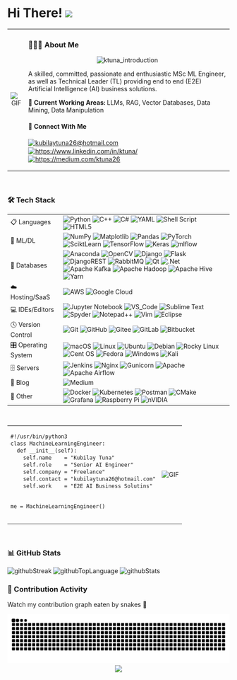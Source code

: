 <h1 id="hi-there-">Hi There! <img src="https://media.giphy.com/media/hvRJCLFzcasrR4ia7z/giphy.gif" width="25px"></h1>

<table style="border-collapse: collapse;">
  <tr>
    <td style="vertical-align: middle; text-align: center">
      <img alt="GIF" src="https://i.giphy.com/iIqmM5tTjmpOB9mpbn.webp"style="width:1150px;height:350px;"/> </td>
    <td style="vertical-align: middle; text-align: center">
      <h3 id="about-me" align="left">👨🏻‍💻 About Me</h3>
      <img alt="ktuna_introduction" src="https://readme-typing-svg.herokuapp.com?font=Fira+Code&duration=3500&pause=1500&color=E10000&center=true&vCenter=true&multiline=true&random=false&width=360&height=70&lines=Kubilay+Tuna;Machine+Learning+(ML)+Engineer"/>
      <p align="left">  A skilled, committed, passionate and enthusiastic MSc ML Engineer, as well as Technical Leader (TL) providing end to end (E2E) Artificial Intelligence (AI) business solutions.</p> 
      <p align="left"><strong>🚀 Current Working Areas:</strong> LLMs, RAG, Vector Databases, Data Mining, Data Manipulation</p> 
      <h4 id="contact-with-me" align="left">🔗 Connect With Me</h4>
      <p align="left">
      <a href="kubilaytuna26@hotmail.com" target="blank"><img align="center" src="https://cdn.jsdelivr.net/npm/simple-icons@11.13.0/icons/gmail.svg" alt="kubilaytuna26@hotmail.com" height="30" width="40" /></a>
      <a href="https://www.linkedin.com/in/ktuna/" target="blank"><img align="center" src="https://cdn.jsdelivr.net/npm/simple-icons@11.13.0/icons/linkedin.svg" alt="https://www.linkedin.com/in/ktuna/" height="30" width="40" /></a>
      <a href="https://medium.com/ktuna26" target="blank"><img align="center" src="https://cdn.jsdelivr.net/npm/simple-icons@11.13.0/icons/medium.svg" alt="https://medium.com/ktuna26" height="30" width="40" /></a></p> </td>
  </tr>
</table>

<br/>

<h3 id="tech-stack">🛠️ Tech Stack</h3>
<table>
  <tr>
    <td style="vertical-align: middle;">📋 Languages</td>
    <td style="vertical-align: middle;">
      <img src="https://img.shields.io/badge/python-3670A0?style=for-the-badge&logo=python&logoColor=ffdd54" alt="Python">
      <img src="https://img.shields.io/badge/c++-%2300599C.svg?style=for-the-badge&logo=c%2B%2B&logoColor=white" alt="C++">
      <img src="https://img.shields.io/badge/c%23-%23239120.svg?style=for-the-badge&logo=csharp&logoColor=white" alt="C#">
      <img src="https://img.shields.io/badge/yaml-%23ffffff.svg?style=for-the-badge&logo=yaml&logoColor=151515" alt="YAML">
      <img src="https://img.shields.io/badge/shell_script-%23121011.svg?style=for-the-badge&logo=gnu-bash&logoColor=white" alt="Shell Script">
      <img src="https://img.shields.io/badge/html5-%23E34F26.svg?style=for-the-badge&logo=html5&logoColor=white" alt="HTML5"> </td>
  </tr>
  <tr>
    <td style="vertical-align: middle;">🧠 ML/DL</td>
    <td style="vertical-align: middle;">
      <img src="https://img.shields.io/badge/numpy-%23013243.svg?style=for-the-badge&logo=numpy&logoColor=white" alt="NumPy">
      <img src="https://img.shields.io/badge/Matplotlib-%23ffffff.svg?style=for-the-badge&logo=Matplotlib&logoColor=black" alt="Matplotlib">
      <img src="https://img.shields.io/badge/pandas-%23150458.svg?style=for-the-badge&logo=pandas&logoColor=white" alt="Pandas">
      <img src="https://img.shields.io/badge/PyTorch-%23EE4C2C.svg?style=for-the-badge&logo=PyTorch&logoColor=white" alt="PyTorch">
      <img src="https://user-images.githubusercontent.com/67932543/151658017-e9f3da8e-36bf-42be-b576-48e7bcd0dc12.svg" alt="SciktLearn">
      <img src="https://user-images.githubusercontent.com/67932543/151657772-0ba63e33-66f3-49ad-b18f-cf75e21e29a9.svg" alt="TensorFlow">
      <img src="https://user-images.githubusercontent.com/67932543/151657885-9d613533-0cc7-4902-9d98-4c5e052e83e6.svg" alt="Keras">
      <img src="https://img.shields.io/badge/mlflow-%23d9ead3.svg?style=for-the-badge&logo=numpy&logoColor=blue" alt="mlflow"> </td>
  </tr>
  <tr>
    <td style="vertical-align: middle;">💾 Databases</td>
    <td style="vertical-align: middle;">
      <img src="https://img.shields.io/badge/Anaconda-%2344A833.svg?style=for-the-badge&logo=anaconda&logoColor=white" alt="Anaconda">
      <img src="https://img.shields.io/badge/opencv-%23white.svg?style=for-the-badge&logo=opencv&logoColor=white" alt="OpenCV">
      <img src="https://img.shields.io/badge/django-%23092E20.svg?style=for-the-badge&logo=django&logoColor=white" alt="Django">
      <img src="https://img.shields.io/badge/flask-%23000.svg?style=for-the-badge&logo=flask&logoColor=white" alt="Flask">
      <img src="https://img.shields.io/badge/DJANGO-REST-ff1709?style=for-the-badge&logo=django&logoColor=white&color=ff1709&labelColor=gray" alt="DjangoREST">
      <img src="https://img.shields.io/badge/Rabbitmq-FF6600?style=for-the-badge&logo=rabbitmq&logoColor=white" alt="RabbitMQ">
      <img src="https://img.shields.io/badge/Qt-%23217346.svg?style=for-the-badge&logo=Qt&logoColor=white" alt="Qt">
      <img src="https://img.shields.io/badge/.NET-5C2D91?style=for-the-badge&logo=.net&logoColor=white" alt=".Net">
      <img src="https://img.shields.io/badge/Apache%20Kafka-000?style=for-the-badge&logo=apachekafka" alt="Apache Kafka">
      <img src="https://img.shields.io/badge/Apache%20Hadoop-66CCFF?style=for-the-badge&logo=apachehadoop&logoColor=black" alt="Apache Hadoop">
      <img src="https://img.shields.io/badge/Apache%20Hive-FDEE21?style=for-the-badge&logo=apachehive&logoColor=black" alt="Apache Hive">
      <img src="https://img.shields.io/badge/yarn-%232C8EBB.svg?style=for-the-badge&logo=yarn&logoColor=white" alt="Yarn"> </td>
  </tr>
  <tr>
    <td style="vertical-align: middle;">☁️ Hosting/SaaS</td>
    <td style="vertical-align: middle;">
      <img src="https://img.shields.io/badge/AWS-%23FF9900.svg?style=for-the-badge&logo=amazon-aws&logoColor=white" alt="AWS">
      <img src="https://img.shields.io/badge/GoogleCloud-%234285F4.svg?style=for-the-badge&logo=google-cloud&logoColor=white" alt="Google Cloud"> </td>
  </tr>
  <tr>
    <td style="vertical-align: middle;">💻 IDEs/Editors</td>
    <td style="vertical-align: middle;">
      <img src="https://img.shields.io/badge/jupyter-%23FA0F00.svg?style=for-the-badge&logo=jupyter&logoColor=white" alt="Jupyter Notebook">
      <img src="https://user-images.githubusercontent.com/67932543/151657984-efcbcc7e-7cf7-451d-91ce-e6734ceda8d2.svg" alt="VS_Code">
      <img src="https://img.shields.io/badge/sublime_text-%23575757.svg?style=for-the-badge&logo=sublime-text&logoColor=important" alt="Sublime Text">
      <img src="https://img.shields.io/badge/Spyder-838485?style=for-the-badge&logo=spyder%20ide&logoColor=maroon" alt="Spyder">
      <img src="https://img.shields.io/badge/Notepad++-90E59A.svg?style=for-the-badge&logo=notepad%2b%2b&logoColor=black" alt="Notepad++">
      <img src="https://img.shields.io/badge/VIM-%2311AB00.svg?style=for-the-badge&logo=vim&logoColor=white" alt="Vim">
      <img src="https://img.shields.io/badge/Eclipse-FE7A16.svg?style=for-the-badge&logo=Eclipse&logoColor=white" alt="Eclipse"> </td>
  </tr>
  <tr>
    <td style="vertical-align: middle;">🕓 Version Control</td>
    <td style="vertical-align: middle;">
      <img src="https://img.shields.io/badge/git-%23F05033.svg?style=for-the-badge&logo=git&logoColor=white" alt="Git">
      <img src="https://img.shields.io/badge/github-%23121011.svg?style=for-the-badge&logo=github&logoColor=white" alt="GitHub">
      <img src="https://img.shields.io/badge/Gitee-C71D23?style=for-the-badge&logo=gitee&logoColor=white" alt="Gitee">
      <img src="https://img.shields.io/badge/gitlab-%23181717.svg?style=for-the-badge&logo=gitlab&logoColor=white" alt="GitLab">
      <img src="https://img.shields.io/badge/bitbucket-%230047B3.svg?style=for-the-badge&logo=bitbucket&logoColor=white" alt="Bitbucket"> </td>
  </tr>
  <tr>
    <td style="vertical-align: middle;">🎛️ Operating System</td>
    <td style="vertical-align: middle;">
      <img src="https://img.shields.io/badge/mac%20os-000000?style=for-the-badge&logo=macos&logoColor=F0F0F0" alt="macOS">
      <img src="https://user-images.githubusercontent.com/67932543/151657933-ab183ec4-12f5-453e-a46e-44ab9b255909.svg" alt="Linux">
      <img src="https://img.shields.io/badge/Ubuntu-E95420?style=for-the-badge&logo=ubuntu&logoColor=white" alt="Ubuntu">
      <img src="https://img.shields.io/badge/Debian-D70A53?style=for-the-badge&logo=debian&logoColor=white" alt="Debian">
      <img src="https://img.shields.io/badge/-Rocky%20Linux-%2310B981?style=for-the-badge&logo=rockylinux&logoColor=white" alt="Rocky Linux">
      <img src="https://img.shields.io/badge/cent%20os-002260?style=for-the-badge&logo=centos&logoColor=F0F0F0" alt="Cent OS">
      <img src="https://img.shields.io/badge/Fedora-294172?style=for-the-badge&logo=fedora&logoColor=white" alt="Fedora">
      <img src="https://img.shields.io/badge/Windows-0078D6?style=for-the-badge&logo=windows&logoColor=white" alt="Windows">
      <img src="https://img.shields.io/badge/Kali-268BEE?style=for-the-badge&logo=kalilinux&logoColor=white" alt="Kali"> </td>
  </tr>
  <tr>
    <td style="vertical-align: middle;">🗄️ Servers</td>
    <td style="vertical-align: middle;">
      <img src="https://img.shields.io/badge/jenkins-%232C5263.svg?style=for-the-badge&logo=jenkins&logoColor=white" alt="Jenkins">
      <img src="https://img.shields.io/badge/nginx-%23009639.svg?style=for-the-badge&logo=nginx&logoColor=white" alt="Nginx">
      <img src="https://img.shields.io/badge/gunicorn-%298729.svg?style=for-the-badge&logo=gunicorn&logoColor=white" alt="Gunicorn">
      <img src="https://img.shields.io/badge/apache-%23D42029.svg?style=for-the-badge&logo=apache&logoColor=white" alt="Apache">
      <img src="https://img.shields.io/badge/Apache%20Airflow-017CEE?style=for-the-badge&logo=Apache%20Airflow&logoColor=white" alt="Apache Airflow"> </td>
  </tr>
  <tr>
    <td style="vertical-align: middle;">📝 Blog</td>
    <td style="vertical-align: middle;">
      <img src="https://img.shields.io/badge/Medium-12100E?style=for-the-badge&logo=medium&logoColor=white" alt="Medium"> </td>
  </tr>
  <tr>
    <td style="vertical-align: middle;">🥅 Other</td>
    <td style="vertical-align: middle;">
      <img src="https://img.shields.io/badge/docker-%230db7ed.svg?style=for-the-badge&logo=docker&logoColor=white" alt="Docker">
      <img src="https://img.shields.io/badge/kubernetes-%23326ce5.svg?style=for-the-badge&logo=kubernetes&logoColor=white" alt="Kubernetes">
      <img src="https://img.shields.io/badge/Postman-FF6C37?style=for-the-badge&logo=postman&logoColor=white" alt="Postman">
      <img src="https://img.shields.io/badge/CMake-%23008FBA.svg?style=for-the-badge&logo=cmake&logoColor=white" alt="CMake">
      <img src="https://img.shields.io/badge/grafana-%23F46800.svg?style=for-the-badge&logo=grafana&logoColor=white" alt="Grafana">
      <img src="https://img.shields.io/badge/-RaspberryPi-C51A4A?style=for-the-badge&logo=Raspberry-Pi" alt="Raspberry Pi">
      <img src="https://img.shields.io/badge/nVIDIA-%2376B900.svg?style=for-the-badge&logo=nVIDIA&logoColor=white" alt="nVIDIA"> </td>
  </tr>
</table>

<br/>

<table style="border-collapse: collapse;">
  <tr>
    <td style="vertical-align: middle; text-align: center">
      <pre align="left"><code class="python">#!/usr/bin/python3
class MachineLearningEngineer:
  def __init__(self):
    self.name    = &quot;Kubilay Tuna&quot;
    self.role    = &quot;Senior AI Engineer&quot;
    self.company = &quot;Freelance&quot;
    self.contact = &quot;kubilaytuna26@hotmail.com&quot;
    self.work    = &quot;E2E AI Business Solutins&quot;

me = MachineLearningEngineer() </code> 
      </pre> </td>
    <td style="vertical-align: middle; text-align: center">
        <img alt="GIF" src="https://miro.medium.com/v2/resize:fit:1200/format:webp/0*-iJe9x5kKNkc8ZRq.gif" style="width:460px;height:260px;"/> </td>
  </tr>
</table>

<br/>

<h3 id="github-stats">📊 GitHub Stats</h3>
<picture>
  <source media="(prefers-color-scheme: dark)" srcset="https://github-readme-streak-stats.herokuapp.com/?user=ktuna26&theme=tokyonight&hide_border=true">
  <source media="(prefers-color-scheme: light)" srcset="https://github-readme-streak-stats.herokuapp.com/?user=ktuna26&theme=catppuccin_latte&hide_border=false">
  <img alt="githubStreak" src="https://github-readme-streak-stats.herokuapp.com/?user=ktuna26&theme=catppuccin_latte&hide_border=true"> </picture>
<picture>
  <source media="(prefers-color-scheme: dark)" srcset="https://github-readme-stats.vercel.app/api/top-langs/?username=ktuna26&theme=tokyonight&hide_border=true&include_all_commits=true&count_private=false&layout=compact">
  <source media="(prefers-color-scheme: light)" srcset="https://github-readme-stats.vercel.app/api/top-langs/?username=ktuna26&theme=catppuccin_latte&hide_border=false&include_all_commits=true&count_private=false&layout=compact">
  <img alt="githubTopLanguage" src="https://github-readme-stats.vercel.app/api/top-langs/?username=ktuna26&theme=catppuccin_latte&hide_border=false&include_all_commits=true&count_private=false&layout=compact"> </picture>
<picture>
  <source media="(prefers-color-scheme: dark)" srcset="https://github-readme-stats.vercel.app/api?username=ktuna26&theme=tokyonight&hide_border=true&include_all_commits=true&count_private=false">
  <source media="(prefers-color-scheme: light)" srcset="https://github-readme-stats.vercel.app/api?username=ktuna26&theme=catppuccin_latte&hide_border=false&include_all_commits=true&count_private=false">
  <img alt="githubStats" src="https://github-readme-stats.vercel.app/api?username=ktuna26&theme=catppuccin_latte&hide_border=false&include_all_commits=true&count_private=false"> </picture>

<br/> 

<h3 id="contributions">🥇 Contribution Activity</h3>
<p>Watch my contribution graph eaten by snakes 🐍</p>
<picture>
  <source media="(prefers-color-scheme: dark)" srcset="https://raw.githubusercontent.com/ktuna26/ktuna26/output/github-contribution-grid-snake-dark.svg">
  <source media="(prefers-color-scheme: light)" srcset="https://raw.githubusercontent.com/ktuna26/ktuna26/output/github-contribution-grid-snake.svg">
  <img alt="github contribution grid snake animation" src="https://raw.githubusercontent.com/ktuna26/ktuna26/output/github-contribution-grid-snake.svg"> </picture>

<br/>  

<div align="center">
  <img src="https://komarev.com/ghpvc/?username=ktuna26&&style=flat-square" align="center"/></div>